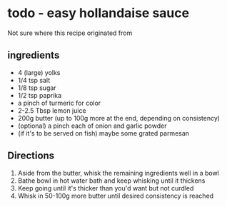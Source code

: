# todo - easy hollandaise sauce

[//]: # (Todo: refer to serious eats blender recipe and update this)

Not sure where this recipe originated from

## ingredients

* 4 (large) yolks
* 1/4 tsp salt
* 1/8 tsp sugar
* 1/2 tsp paprika
* a pinch of turmeric for color
* 2-2.5 Tbsp lemon juice
* 200g butter (up to 100g more at the end, depending on consistency)
* (optional) a pinch each of onion and garlic powder
* (if it's to be served on fish) maybe some grated parmesan

## Directions

1. Aside from the butter, whisk the remaining ingredients well in a bowl 
2. Bathe bowl in hot water bath and keep whisking until it thickens 
3. Keep going until it's thicker than you'd want but not curdled
4. Whisk in 50-100g more butter until desired consistency is reached
